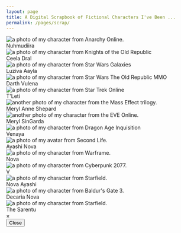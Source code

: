 ```yaml
---
layout: page
title: A Digital Scrapbook of Fictional Characters I've Been ...
permalink: /pages/scrap/
---
```

<div class="image-grid">
  <div class="image-item">
    <img src="/img/scrap/nuhmudiira.png" alt="a photo of my character from Anarchy Online.">
    <div class="image-caption">Nuhmudiira</div>
  </div>
  <div class="image-item">
    <img src="/img/scrap/ceela_dral.png" alt="a photo of my character from Knights of the Old Republic">
    <div class="image-caption">Ceela Dral</div>
  </div>
  <div class="image-item">
    <img src="/img/scrap/Luziva_Aayla.png" alt="a photo of my character from Star Wars Galaxies">
    <div class="image-caption">Luziva Aayla</div>
  </div>
  <div class="image-item">
    <img src="/img/scrap/Darth_Vulena.png" alt="a photo of my character from Star Wars The Old Republic MMO">
    <div class="image-caption">Darth Vulena</div>
  </div>
  <div class="image-item">
    <img src="/img/scrap/TLeti.png" alt="a photo of my character from Star Trek Online">
    <div class="image-caption">T'Leti</div>
  </div>
  <!--<div class="image-item">
    <img src="/img/scrap/Meryl_Anne_Shepard.png" alt="a photo of my character from the Mass Effect trilogy.">
    <div class="image-caption">Meryl Anne Shepard</div>
  </div>-->
  <div class="image-item">
    <img src="/img/scrap/Meryl_Anne_Shepard2.png" alt="another photo of my character from the Mass Effect trilogy.">
    <div class="image-caption">Meryl Anne Shepard</div>
  </div>
    <div class="image-item">
    <img src="/img/scrap/meryl_eve.png" alt="another photo of my character from the EVE Online.">
    <div class="image-caption">Meryl SinGarda</div>
  </div>
  <div class="image-item">
    <img src="/img/scrap/Venaya.png" alt="a photo of my character from Dragon Age Inquisition">
    <div class="image-caption">Venaya</div>
  </div>
  <div class="image-item">
    <img src="/img/scrap/Nova_SL.png" alt="a photo of my avatar from Second Life.">
    <div class="image-caption">Ayashi Nova</div>
      </div>
        <div class="image-item">
    <img src="/img/scrap/nova_warframe.png" alt="a photo of my character from Warframe.">
    <div class="image-caption">Nova</div>
  </div>
    <div class="image-item">
    <img src="/img/scrap/v.png" alt="a photo of my character from Cyberpunk 2077.">
    <div class="image-caption">V</div>
  </div>
    <div class="image-item">
    <img src="/img/scrap/nova_starfield.png" alt="a photo of my character from Starfield.">
    <div class="image-caption">Nova Ayashi</div>
  </div>
    <div class="image-item">
    <img src="/img/scrap/decaria.png" alt="a photo of my character from Baldur's Gate 3.">
    <div class="image-caption">Decaria Nova</div>
  </div>
      <div class="image-item">
    <img src="/img/scrap/the_sarentu.png" alt="a photo of my character from Starfield.">
    <div class="image-caption">The Sarentu</div>
  </div>
</div>

<div id="full-image-modal" class="full-image-modal">
  <span class="close-button">&times;</span>
  <img class="full-image" id="full-image" src="" alt="">
  <div class="full-image-caption" id="full-image-caption"></div>
  <button id="back-button">Close</button>
</div>

<script src="/assets/js/full-image.js"></script>
